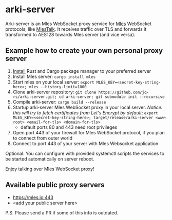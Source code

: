 # arki-server

Arki-server is an Mles WebSocket proxy service for [Mles](https://github.com/jq-rs/mles-rs) WebSocket protocols, like [MlesTalk](https://mles.io/app.html). It receives traffic over TLS and forwards it transformed to AES128 towards Mles server (and vice versa).

## Example how to create your own personal proxy server

 1. [Install](https://www.rust-lang.org/tools/install) Rust and Cargo package manager to your preferred server
 2. Install Mles server: `cargo install mles`
 3. Start mles on your local server: `export MLES_KEY=<secret-key-string-here>; mles --history-limit=1000`
 4. Clone arki-server repository: `git clone https://github.com/jq-rs/arki-server.git; cd arki-server; git submodule init --recursive`
 5. Compile arki-server: `cargo build --release`
 6. Startup arki-server Mles WebSocket proxy in your local server. *Notice: this will try to fetch certificates from Let's Encrypt by default*:  `export MLES_KEY=<secret-key-string-here>; target/release/arki-server <www-root> <email-for-tls> <domain-for-tls>`
     - default ports 80 and 443 need root privileges
 7. Open port 443 of your firewall for Mles WebSocket protocol, if you plan to connect from outer world
 8. Connect to port 443 of your server with Mles Websocket application
  
 Optional: You can configure with provided systemctl scripts the services to be started automatically on server reboot.
 
 Enjoy talking over Mles WebSocket proxy!
 
 ## Available public proxy servers
 
   * https://mles.io:443
   * \<add your public server here\>
 
 P.S. Please send a PR if some of this info is outdated.
